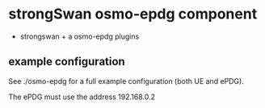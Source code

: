 # strongSwan osmo-epdg component

- strongswan + a osmo-epdg plugins

## example configuration

See ./osmo-epdg for a full example configuration (both UE and ePDG).

The ePDG must use the address 192.168.0.2
